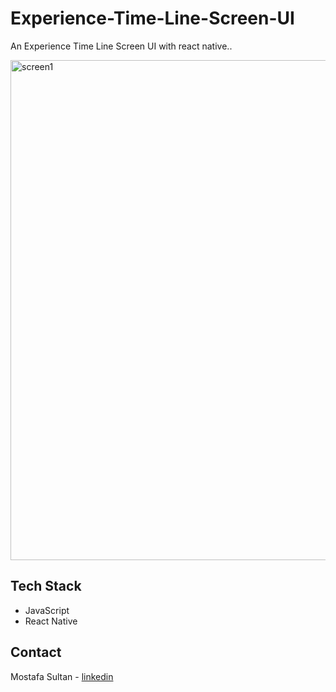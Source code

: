 # Experience-Time-Line-Screen-UI 

An Experience Time Line Screen UI with react native..

 

<div>
<img src="https://github.com/mostafa-sultan/Intro-Screen-UI/blob/main/pic.jpg" alt="screen1" width="800"/>
</div>

## Tech Stack 
* JavaScript
* React Native

## Contact

Mostafa Sultan - [linkedin](https://www.linkedin.com/in/mostafa-sultan/)

 
